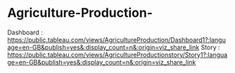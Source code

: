 # Agriculture-Production-
Dashboard : https://public.tableau.com/views/AgricultureProduction/Dashboard1?:language=en-GB&publish=yes&:display_count=n&:origin=viz_share_link
Story : https://public.tableau.com/views/AgricultureProductionstory/Story1?:language=en-GB&publish=yes&:display_count=n&:origin=viz_share_link
